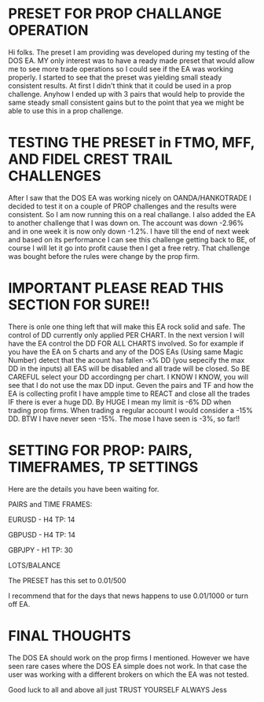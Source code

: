
# PRESET FOR PROP CHALLANGE OPERATION

Hi folks. The preset I am providing was developed during my testing of the DOS EA.  MY only interest was to have a ready made preset that would allow me to see more trade operations so I could see if the EA was working properly.   I started to see that the preset was yielding small steady consistent results.  At first I didn't think that it could be used in a prop challenge.  Anyhow I ended up with 3 pairs that would help to provide the same steady small consistent gains but to the point that yea we might be able to use this in a prop challenge.

# TESTING THE PRESET in FTMO, MFF, AND FIDEL CREST TRAIL CHALLENGES

After I saw that the DOS EA was working nicely on OANDA/HANKOTRADE I decided to test it on a couple of PROP challenges and the results were consistent.  So I am now running this on a real challange.  I also added the EA to another challenge that I was down on.  The account was down -2.96% and in one week it is now only down -1.2%.   I have till the end of next week and based on its performance I can see this challenge getting back to BE, of course I will let it go into profit cause then I get a free retry.  That challenge was bought before the rules were change by the prop firm.

# IMPORTANT PLEASE READ THIS SECTION FOR SURE!!

There is onle one thing left that will make this EA rock solid and safe.  The control of DD currently only applied PER CHART.  In the next version I will have the EA control the DD FOR ALL CHARTS involved. So for example if you have the EA on 5 charts and any of the DOS EAs (Using same Magic Number) detect that the acount has fallen -x% DD (you sepecify the max DD in the inputs) all EAS will be disabled and all trade will be closed.
So BE CAREFUL select your DD accordingng per chart.  I KNOW I KNOW, you will see that I do not use the max DD input.  Geven the pairs and TF and how the EA is collecting profit I have ampple time to REACT and close all the trades IF there is ever a huge DD.   By HUGE I mean my limit is -6% DD when trading prop firms.  When trading a regular account I would consider a -15% DD.    BTW I have never seen -15%.  The mose I have seen is -3%, so far!!


# SETTING FOR PROP: PAIRS, TIMEFRAMES, TP SETTINGS

Here are the details you have been waiting for.

PAIRS and TIME FRAMES:

EURUSD - H4 TP: 14

GBPUSD - H4 TP:  14

GBPJPY - H1 TP: 30

LOTS/BALANCE

The PRESET has this set to 0.01/500

I recommend that for the days that news happens to use 0.01/1000 or turn off EA.

# FINAL THOUGHTS
The DOS EA should work on the prop firms I mentioned.  However we have seen rare cases where the DOS EA simple does not work.  In that case the user was working with a different brokers on which the EA was not tested.


Good luck to all and above all just TRUST YOURSELF ALWAYS
Jess


